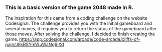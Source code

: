 ### This is a basic version of the game 2048 made in R.
The inspiration for this came from a coding challenge on the website Codesignal. The challenge provides you with the initial gameboard and several moves, it requires you to return the status of the gameboard after those moves. After solving the challenge, I decided to finish creating the game.
https://app.codesignal.com/arcade/code-arcade/cliffs-of-pain/J8sBSYmWuWaNg6iXd
